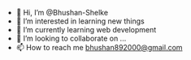 - 👋 Hi, I’m @Bhushan-Shelke
- 👀 I’m interested in learning new things
- 🌱 I’m currently learning web development
- 💞️ I’m looking to collaborate on ...
- 📫 How to reach me bhushan892000@gmail.com

<!---
Bhushan-Shelke/Bhushan-Shelke is a ✨ special ✨ repository because its `README.md` (this file) appears on your GitHub profile.
You can click the Preview link to take a look at your changes.
--->
